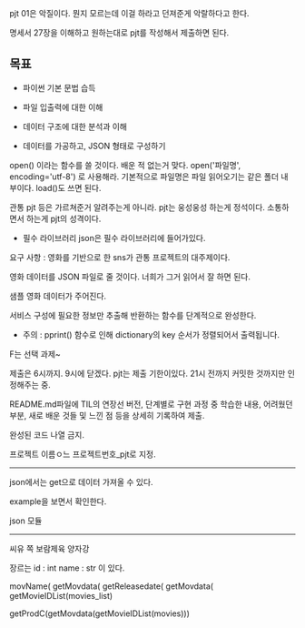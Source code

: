 
pjt 01은 악질이다. 뭔지 모르는데 이걸 하라고 던져준게 악랄하다고 한다.

명세서 27장을 이해하고 원하는대로 pjt를 작성해서 제출하면 된다.

## 목표

- 파이썬 기본 문법 습득

- 파일 입출력에 대한 이해

- 데이터 구조에 대한 분석과 이해

- 데이터를 가공하고, JSON 형태로 구성하기


 open() 이라는 함수를 쓸 것이다. 배운 적 없는거 맞다. open('파일명', encoding='utf-8') 로 사용해라.
 기본적으로 파일명은 파일 읽어오기는 같은 폴더 내부이다. load()도 쓰면 된다.

 관통 pjt 등은 가르쳐준거 알려주는게 아니라. pjt는 웅성웅성 하는게 정석이다. 소통하면서 하는게 pjt의 성격이다.

 - 필수 라이브러리 json은 필수 라이브러리에 들어가있다.

 요구 사항 : 영화를 기반으로 한 sns가 관통 프로젝트의 대주제이다.

 영화 데이터를 JSON 파일로 줄 것이다. 너희가 그거 읽어서 잘 하면 된다.

샘플 영화 데이터가 주어진다.

서비스 구성에 필요한 정보만 추출해 반환하는 함수를 단계적으로 완성한다.

- 주의 : pprint() 함수로 인해 dictionary의 key 순서가 정렬되어서 출력됩니다.

F는 선택 과제~

제출은 6시까지. 9시에 닫겠다. pjt는 제출 기한이있다. 21시 전까지 커밋한 것까지만 인정해주는 중.

README.md파일에 TIL의 연장선 버전, 단계별로 구현 과정 중 학습한 내용, 어려웠던 부분, 새로 배운 것들 및 느낀 점 등을 상세히 기록하여 제출.

 완성된 코드 나열 금지.

프로젝트 이름ㅇ느 프로젝트번호_pjt로 지정.

---

json에서는 get으로 데이터 가져올 수 있다.

example을 보면서 확인한다.

json 모듈 


-------

씨유 쪽 보람제육 양자강



장르는
id : int
name : str
이 있다.



movName(
getMovdata(
getReleasedate(
getMovdata(
getMovieIDList(movies_list)


getProdC(getMovdata(getMovieIDList(movies)))

